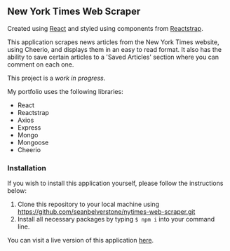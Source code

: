 ## New York Times Web Scraper

Created using [React](https://reactjs.org/) and styled using components from [Reactstrap](https://reactstrap.github.io/).

This application scrapes news articles from the New York Times website, using Cheerio, and displays them in an easy to read format. It also has the ability to save certain articles to a 'Saved Articles' section where you can comment on each one. 

This project is a *work in progress*.

My portfolio uses the following libraries:

- React
- Reactstrap
- Axios
- Express
- Mongo
- Mongoose
- Cheerio

### Installation
If you wish to install this application yourself, please follow the instructions below:

1. Clone this repository to your local machine using https://github.com/seanbelverstone/nytimes-web-scraper.git
2. Install all necessary packages by typing `$ npm i` into your command line.

You can visit a live version of this application [here](https://nytimes-web-scraper.herokuapp.com/).